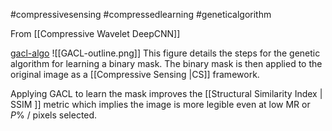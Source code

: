 #compressivesensing #compressedlearning #geneticalgorithm 

From [[Compressive Wavelet DeepCNN]]

[gacl-algo](Images/GACL-outline.png)
![[GACL-outline.png]]
This figure details the steps for the genetic algorithm for learning a binary mask. The binary mask is then applied to the original image as a  [[Compressive Sensing |CS]] framework.

Applying GACL to learn the mask improves the [[Structural Similarity Index | SSIM ]] metric which implies the image is more legible even at low MR or $P\%$ / pixels selected.